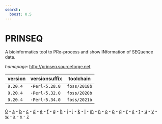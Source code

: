 ```yaml
---
search:
  boost: 0.5
---
```

# PRINSEQ

A bioinformatics tool to PRe-process and show INformation of SEQuence data.

*homepage*: <http://prinseq.sourceforge.net>

version | versionsuffix | toolchain
--------|---------------|----------
``0.20.4`` | ``-Perl-5.28.0`` | ``foss/2018b``
``0.20.4`` | ``-Perl-5.32.0`` | ``foss/2020b``
``0.20.4`` | ``-Perl-5.34.0`` | ``foss/2021b``

[0](../0/index.md) - [a](../a/index.md) - [b](../b/index.md) - [c](../c/index.md) - [d](../d/index.md) - [e](../e/index.md) - [f](../f/index.md) - [g](../g/index.md) - [h](../h/index.md) - [i](../i/index.md) - [j](../j/index.md) - [k](../k/index.md) - [l](../l/index.md) - [m](../m/index.md) - [n](../n/index.md) - [o](../o/index.md) - [p](../p/index.md) - [q](../q/index.md) - [r](../r/index.md) - [s](../s/index.md) - [t](../t/index.md) - [u](../u/index.md) - [v](../v/index.md) - [w](../w/index.md) - [x](../x/index.md) - [y](../y/index.md) - [z](../z/index.md)

